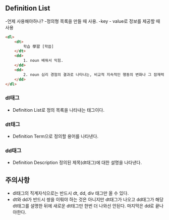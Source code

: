 ## Definition List

-언제 사용해야하나?
    -정의형 목록을 만들 때 사용.
    -key - value로 정보를 제공할 때 사용 

```html
<dl>
    <dt>
        학습 學習 [학씁]
    </dt>
    <dd>
        1. noun 배워서 익힘.
    </dd>
    <dd>    
        2. noun 심리 경험의 결과로 나타나는, 비교적 지속적인 행동의 변화나 그 잠재력의 변화. 또는 지식을 습득하는 과정
    </dd>
</dl>
```
### dl태그 
- Definition List로 정의 목록을 나타내는 태그이다.

### dt태그
- Definition Term으로 정의할 용어를 나타낸다.

### dd태그 
- Definition Description 정의된 제목(dt태그)에 대한 설명을 나타낸다.


## 주의사항

- dl태그의 직계자식으로는 반드시 dt, dd, div 태그만 올 수 있다.
- dt와 dd가 반드시 쌍을 이뤄야 하는 것은 아니지만 dt태그가 나오고 dd태그가 해당 dt태그를 설명한 뒤에 
새로운 dt태그만 한번 더 나와선 안된다. 마지막은 dd로 끝나야한다.
